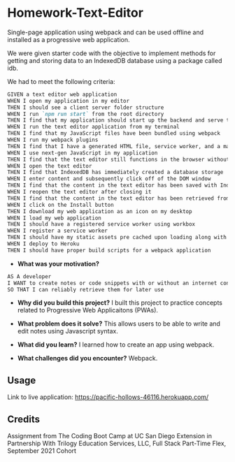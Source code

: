 # Homework-Text-Editor
Single-page application using webpack and can be used offline and installed as a progressive web application.

We were given starter code with the objective to implement methods for getting and storing data to an IndexedDB database using a package called idb.

We had to meet the following criteria:
```md
GIVEN a text editor web application
WHEN I open my application in my editor
THEN I should see a client server folder structure
WHEN I run `npm run start` from the root directory
THEN I find that my application should start up the backend and serve the client
WHEN I run the text editor application from my terminal
THEN I find that my JavaScript files have been bundled using webpack
WHEN I run my webpack plugins
THEN I find that I have a generated HTML file, service worker, and a manifest file
WHEN I use next-gen JavaScript in my application
THEN I find that the text editor still functions in the browser without errors
WHEN I open the text editor
THEN I find that IndexedDB has immediately created a database storage
WHEN I enter content and subsequently click off of the DOM window
THEN I find that the content in the text editor has been saved with IndexedDB
WHEN I reopen the text editor after closing it
THEN I find that the content in the text editor has been retrieved from our IndexedDB
WHEN I click on the Install button
THEN I download my web application as an icon on my desktop
WHEN I load my web application
THEN I should have a registered service worker using workbox
WHEN I register a service worker
THEN I should have my static assets pre cached upon loading along with subsequent pages and static assets
WHEN I deploy to Heroku
THEN I should have proper build scripts for a webpack application


```
- **What was your motivation?**
```md
AS A developer
I WANT to create notes or code snippets with or without an internet connection
SO THAT I can reliably retrieve them for later use

```
  
- **Why did you build this project?**
I built this project to practice concepts related to Progressive Web Applicaitons (PWAs).

- **What problem does it solve?**
This allows users to be able to write and edit notes using Javascript syntax.

- **What did you learn?**
I learned how to create an app using webpack.

- **What challenges did you encounter?**
Webpack.
  
 
 ## Usage
 
 Link to live application: https://pacific-hollows-46116.herokuapp.com/


## Credits  
Assignment from The Coding Boot Camp at UC San Diego Extension in Partnership With Trilogy Education Services, LLC, Full Stack Part-Time Flex, September 2021 Cohort
